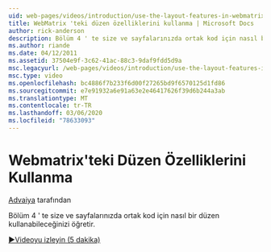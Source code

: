 ```yaml
---
uid: web-pages/videos/introduction/use-the-layout-features-in-webmatrix
title: WebMatrix 'teki düzen özelliklerini kullanma | Microsoft Docs
author: rick-anderson
description: Bölüm 4 ' te size ve sayfalarınızda ortak kod için nasıl bir düzen kullanabileceğinizi öğretir.
ms.author: riande
ms.date: 04/12/2011
ms.assetid: 37504e9f-3c62-41ac-88c3-9daf9fdd5d9a
msc.legacyurl: /web-pages/videos/introduction/use-the-layout-features-in-webmatrix
msc.type: video
ms.openlocfilehash: bc4886f7b233f6d00f27265bd9f6570125d1fd86
ms.sourcegitcommit: e7e91932a6e91a63e2e46417626f39d6b244a3ab
ms.translationtype: MT
ms.contentlocale: tr-TR
ms.lasthandoff: 03/06/2020
ms.locfileid: "78633093"
---
```

# <a name="use-the-layout-features-in-webmatrix"></a>Webmatrix'teki Düzen Özelliklerini Kullanma

[Advaiya](https://twitter.com/Advaiyasolns) tarafından

Bölüm 4 ' te size ve sayfalarınızda ortak kod için nasıl bir düzen kullanabileceğinizi öğretir.

[&#9654;Videoyu izleyin (5 dakika)](https://channel9.msdn.com/Blogs/ASP-NET-Site-Videos/use-the-layout-features-in-webmatrix)
